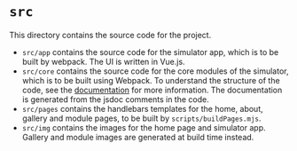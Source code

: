 # `src`

This directory contains the source code for the project.

- `src/app` contains the source code for the simulator app, which is to be built by webpack. The UI is written in Vue.js.
- `src/core` contains the source code for the core modules of the simulator, which is to be built using Webpack. To understand the structure of the code, see the [documentation](https://phydemo.app/ray-optics/docs/index.html) for more information. The documentation is generated from the jsdoc comments in the code.
- `src/pages` contains the handlebars templates for the home, about, gallery and module pages, to be built by `scripts/buildPages.mjs`.
- `src/img` contains the images for the home page and simulator app. Gallery and module images are generated at build time instead.
